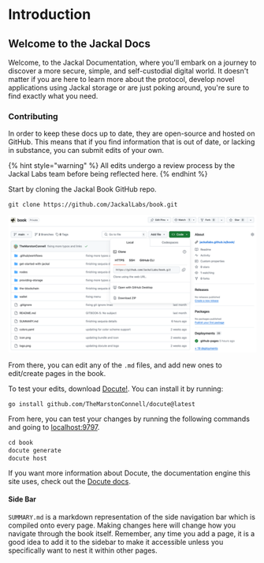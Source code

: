 # Introduction

## Welcome to the Jackal Docs

Welcome, to the Jackal Documentation, where you'll embark on a journey to discover a more secure, simple, and self-custodial digital world. It doesn't matter if you are here to learn more about the protocol, develop novel applications using Jackal storage or are just poking around, you're sure to find exactly what you need.

### Contributing

In order to keep these docs up to date, they are open-source and hosted on GitHub. This means that if you find information that is out of date, or lacking in substance, you can submit edits of your own.

{% hint style="warning" %}
All edits undergo a review process by the Jackal Labs team before being reflected here.
{% endhint %}

Start by cloning the Jackal Book GitHub repo.
```shell
git clone https://github.com/JackalLabs/book.git
```

![Jackal Book Github Page](readme_imgs/img.png)

From there, you can edit any of the `.md` files, and add new ones to edit/create pages in the book.

To test your edits, download [Docute!](https://github.com/TheMarstonConnell/docute). You can install it by running:
```shell
go install github.com/TheMarstonConnell/docute@latest
```

From here, you can test your changes by running the following commands and going to [localhost:9797](http://localhost:9797).

```shell
cd book
docute generate
docute host
```

If you want more information about Docute, the documentation engine this site uses, check out the [Docute docs](https://themarstonconnell.github.io/docute/).

#### Side Bar

`SUMMARY.md` is a markdown representation of the side navigation bar which is compiled onto every page. Making changes here will change how you navigate through the book itself. Remember, any time you add a page, it is a good idea to add it to the sidebar to make it accessible unless you specifically want to nest it within other pages. 
